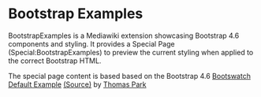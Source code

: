 # Bootstrap Examples

BootstrapExamples is a Mediawiki extension showcasing Bootstrap 4.6 components and styling. It provides a Special Page (Special:BootstrapExamples) to preview the current styling when applied to the correct Bootstrap HTML.

The special page content is based based on the Bootstrap 4.6 [Bootswatch Default Example](https://bootswatch.com/default/) [(Source)](https://github.com/thomaspark/bootswatch) by [Thomas Park](https://thomaspark.co/)
